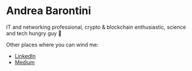 # Andrea Barontini

IT and networking professional, crypto & blockchain enthusiastic, science and tech hungry guy 🙂

Other places where you can wind me:

* [LinkedIn](https://linkedin.com/in/andreabarontini)
* [Medium](https://baro77.medium.com)
